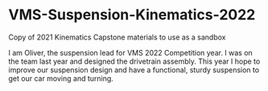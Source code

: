 # VMS-Suspension-Kinematics-2022
Copy of 2021 Kinematics Capstone materials to use as a sandbox

I am Oliver, the suspension lead for VMS 2022 Competition year. I was on the team last year and designed the drivetrain assembly.
This year I hope to improve our suspension design and have a functional, sturdy suspension to get our car moving and turning.
